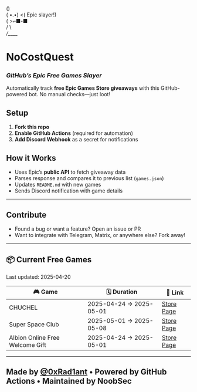    (\)  
  ( •.•)  <( Epic slayer!)  
  (   >⌐■-■  
  /  \  
_/____\_  

# NoCostQuest  
### *GitHub’s Epic Free Games Slayer*  

Automatically track **free Epic Games Store giveaways** with this GitHub-powered bot. No manual checks—just loot!  

## Setup  
1. **Fork this repo**  
2. **Enable GitHub Actions** (required for automation)  
3. **Add Discord Webhook** as a secret for notifications  

## How it Works
- Uses Epic’s **public API** to fetch giveaway data
- Parses response and compares it to previous list (`games.json`)
- Updates `README.md` with new games
- Sends Discord notification with game details

---

## Contribute
- Found a bug or want a feature? Open an issue or PR  
- Want to integrate with Telegram, Matrix, or anywhere else? Fork away!

---

## 📦 Current Free Games

Last updated: 2025-04-20

<!-- BEGIN_GAMES_TABLE -->
| 🎮 Game | 🗓️ Duration | 🔗 Link |
|--------|--------------|---------|
| CHUCHEL | 2025-04-24 → 2025-05-01 | [Store Page](https://store.epicgames.com/en-US/p/chuchel-203808) |
| Super Space Club | 2025-05-01 → 2025-05-08 | [Store Page](https://store.epicgames.com/en-US/p/super-space-club-20adbe) |
| Albion Online Free Welcome Gift | 2025-04-24 → 2025-05-01 | [Store Page](https://store.epicgames.com/en-US/p/albion-online-7eb24d) |

<!-- END_GAMES_TABLE -->

---

## Made by [@0xRad1ant](https://github.com/0xRad1ant) • Powered by GitHub Actions • Maintained by NoobSec
